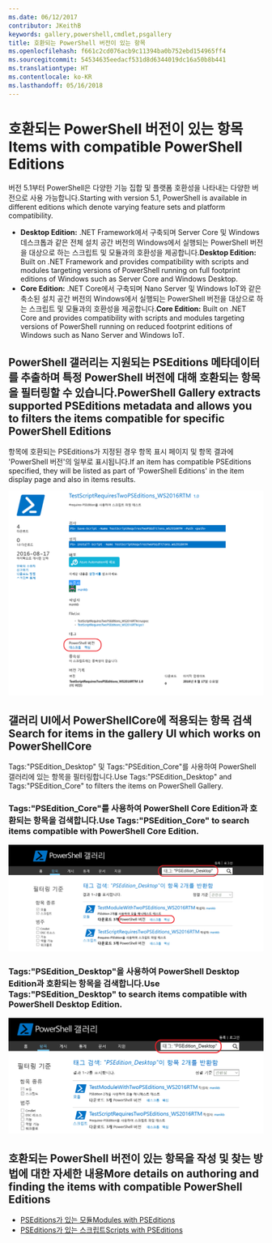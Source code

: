 ```yaml
---
ms.date: 06/12/2017
contributor: JKeithB
keywords: gallery,powershell,cmdlet,psgallery
title: 호환되는 PowerShell 버전이 있는 항목
ms.openlocfilehash: f661c2cd076acb9c11394ba0b752ebd154965ff4
ms.sourcegitcommit: 54534635eedacf531d8d6344019dc16a50b8b441
ms.translationtype: HT
ms.contentlocale: ko-KR
ms.lasthandoff: 05/16/2018
---
```

# <a name="items-with-compatible-powershell-editions"></a><span data-ttu-id="42108-103">호환되는 PowerShell 버전이 있는 항목</span><span class="sxs-lookup"><span data-stu-id="42108-103">Items with compatible PowerShell Editions</span></span>

<span data-ttu-id="42108-104">버전 5.1부터 PowerShell은 다양한 기능 집합 및 플랫폼 호환성을 나타내는 다양한 버전으로 사용 가능합니다.</span><span class="sxs-lookup"><span data-stu-id="42108-104">Starting with version 5.1, PowerShell is available in different editions which denote varying feature sets and platform compatibility.</span></span>

- <span data-ttu-id="42108-105">**Desktop Edition:** .NET Framework에서 구축되며 Server Core 및 Windows 데스크톱과 같은 전체 설치 공간 버전의 Windows에서 실행되는 PowerShell 버전을 대상으로 하는 스크립트 및 모듈과의 호환성을 제공합니다.</span><span class="sxs-lookup"><span data-stu-id="42108-105">**Desktop Edition:** Built on .NET Framework and provides compatibility with scripts and modules targeting versions of PowerShell running on full footprint editions of Windows such as Server Core and Windows Desktop.</span></span>
- <span data-ttu-id="42108-106">**Core Edition:** .NET Core에서 구축되며 Nano Server 및 Windows IoT와 같은 축소된 설치 공간 버전의 Windows에서 실행되는 PowerShell 버전을 대상으로 하는 스크립트 및 모듈과의 호환성을 제공합니다.</span><span class="sxs-lookup"><span data-stu-id="42108-106">**Core Edition:** Built on .NET Core and provides compatibility with scripts and modules targeting versions of PowerShell running on reduced footprint editions of Windows such as Nano Server and Windows IoT.</span></span>

## <a name="powershell-gallery-extracts-supported-pseditions-metadata-and-allows-you-to-filters-the-items-compatible-for-specific-powershell-editions"></a><span data-ttu-id="42108-107">PowerShell 갤러리는 지원되는 PSEditions 메타데이터를 추출하며 특정 PowerShell 버전에 대해 호환되는 항목을 필터링할 수 있습니다.</span><span class="sxs-lookup"><span data-stu-id="42108-107">PowerShell Gallery extracts supported PSEditions metadata and allows you to filters the items compatible for specific PowerShell Editions</span></span>

<span data-ttu-id="42108-108">항목에 호환되는 PSEditions가 지정된 경우 항목 표시 페이지 및 항목 결과에 'PowerShell 버전'의 일부로 표시됩니다.</span><span class="sxs-lookup"><span data-stu-id="42108-108">If an item has compatible PSEditions specified, they will be listed as part of 'PowerShell Editions' in the item display page and also in items results.</span></span>

![PSEditions가 있는 항목 표시 페이지](../../Images/ItemDisplayPageWithPSEditions.PNG)

## <a name="search-for-items-in-the-gallery-ui-which-works-on-powershellcore"></a><span data-ttu-id="42108-110">갤러리 UI에서 PowerShellCore에 적용되는 항목 검색</span><span class="sxs-lookup"><span data-stu-id="42108-110">Search for items in the gallery UI which works on PowerShellCore</span></span>

<span data-ttu-id="42108-111">Tags:"PSEdition_Desktop" 및 Tags:"PSEdition_Core"를 사용하여 PowerShell 갤러리에 있는 항목을 필터링합니다.</span><span class="sxs-lookup"><span data-stu-id="42108-111">Use Tags:"PSEdition_Desktop" and Tags:"PSEdition_Core" to filters the items on PowerShell Gallery.</span></span>

### <a name="use-tagspseditioncore-to-search-items-compatible-with-powershell-core-edition"></a><span data-ttu-id="42108-112">Tags:"PSEdition_Core"를 사용하여 PowerShell Core Edition과 호환되는 항목을 검색합니다.</span><span class="sxs-lookup"><span data-stu-id="42108-112">Use Tags:"PSEdition_Core" to search items compatible with PowerShell Core Edition.</span></span>

![Core PSEdition과 호환되는 항목에 대한 검색 결과](../../Images/SearchResultsWithPSEditions.PNG)

### <a name="use-tagspseditiondesktop-to-search-items-compatible-with-powershell-desktop-edition"></a><span data-ttu-id="42108-114">Tags:"PSEdition_Desktop"을 사용하여 PowerShell Desktop Edition과 호환되는 항목을 검색합니다.</span><span class="sxs-lookup"><span data-stu-id="42108-114">Use Tags:"PSEdition_Desktop" to search items compatible with PowerShell Desktop Edition.</span></span>

![Desktop PSEdition과 호환되는 항목에 대한 검색 결과](../../Images/SearchResultsWithPSEdition-Desktop.PNG)

## <a name="more-details-on-authoring-and-finding-the-items-with-compatible-powershell-editions"></a><span data-ttu-id="42108-116">호환되는 PowerShell 버전이 있는 항목을 작성 및 찾는 방법에 대한 자세한 내용</span><span class="sxs-lookup"><span data-stu-id="42108-116">More details on authoring and finding the items with compatible PowerShell Editions</span></span>

- [<span data-ttu-id="42108-117">PSEditions가 있는 모듈</span><span class="sxs-lookup"><span data-stu-id="42108-117">Modules with PSEditions</span></span>](../../concepts/module-psedition-support.md)
- [<span data-ttu-id="42108-118">PSEditions가 있는 스크립트</span><span class="sxs-lookup"><span data-stu-id="42108-118">Scripts with PSEditions</span></span>](../../concepts/script-psedition-support.md)